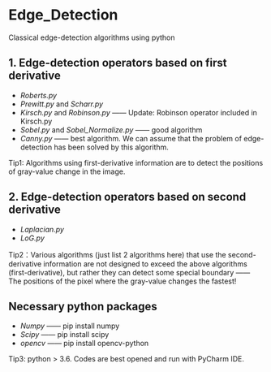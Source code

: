 # Edge_Detection
Classical edge-detection algorithms using python

## 1. Edge-detection operators based on first derivative
- *Roberts.py*
- *Prewitt.py* and *Scharr.py*
- *Kirsch.py* and *Robinson.py* —— Update: Robinson operator included in Kirsch.py
- *Sobel.py* and *Sobel_Normalize.py* —— good algorithm
- *Canny.py* —— best algorithm. We can assume that the problem of edge-detection has been solved by this algorithm.

Tip1: Algorithms using first-derivative information are to detect the positions of gray-value change in the image.

## 2. Edge-detection operators based on second derivative
- *Laplacian.py*
- *LoG.py*
 
Tip2：Various algorithms (just list 2 algorithms here) that use the second-derivative information are not designed to exceed the above algorithms (first-derivative), but rather they can detect some special boundary —— The positions of the pixel where the gray-value changes the fastest!

## Necessary python packages
- *Numpy* —— pip install numpy
- *Scipy* —— pip install scipy 
- *opencv* —— pip install opencv-python

Tip3: python > 3.6. Codes are best opened and run with PyCharm IDE. 
